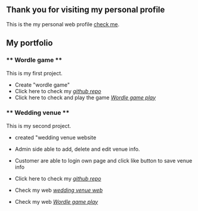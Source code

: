 ## Thank you for visiting my personal profile ## 


This is the my personal web profile [check me](https://mkuma5555.github.io/my-profile/profile.html).



## My portfolio ##

### ** Wordle game ** ###
This is my first project. 

- Create "wordle game" 
- Click here to check my *[github repo](https://github.com/MKuma5555/wordle-app)*
- Click here to check and play the game *[Wordle game play](https://mkuma5555.github.io/wordle-app/wordle.html)*


### ** Wedding venue ** ###
This is my second project.

- created "wedding venue website
- Admin side able to add, delete and edit venue info.
- Customer are able to login own page and click like button to save venue info

- Click here to check my *[github repo](https://github.com/MKuma5555/project2)*
- Check my web *[wedding venue web ]( https://flask.onrender.com)*
- Check my web *[Wordle game play]( https://flask.onrender.com)*
